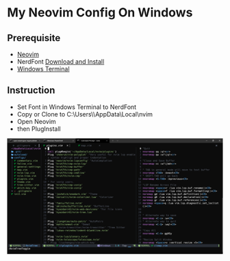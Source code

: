 # My Neovim Config On Windows

## Prerequisite
- [Neovim](https://neovim.io)
- NerdFont [Download and Install](https://github.com/ryanoasis/nerd-fonts/tree/master/patched-fonts/Hack/Regular/complete)
- [Windows Terminal](https://www.microsoft.com/en-us/p/windows-terminal/9n0dx20hk701?activetab=pivot:overviewtab)
## Instruction
- Set Font in Windows Terminal to NerdFont
- Copy or Clone to C:\Users\\<Username>\AppData\Local\nvim
- Open Neovim
- then PlugInstall

![ScreenShot](img.PNG)

